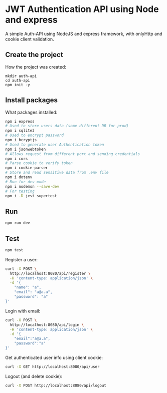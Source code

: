# JWT Authentication API using Node and express

A simple Auth-API using NodeJS and express framework, with onlyHttp and cookie client validation.

## Create the project

How the project was created:
```
mkdir auth-api
cd auth-api
npm init -y
```

## Install packages
What packages installed:
```bash
npm i express
# Used to store users data (some different DB for prod)
npm i sqlite3
# Used to encrypt password
npm i bcryptjs
# Used to generate user Authentication token
npm i jsonwebtoken
# Allows request from different port and sending credentials
npm i cors
# Parse cookie to verify token
npm i cookie-parser
# Store and read sensitive data from .env file
npm i dotenv
# Run for dev mode
npm i nodemon --save-dev
# For testing
npm i -D jest supertest
```

## Run
```bash
npm run dev
```

## Test
```bash
npm test
```


Register a user:

```bash
curl -X POST \
  http://localhost:8080/api/register \
  -H 'content-type: application/json' \
  -d '{
	"name": "a",
	"email": "a@a.a",
	"password": "a"
}'
```

Login with email:
```bash
curl -X POST \
  http://localhost:8080/api/login \
  -H 'content-type: application/json' \
  -d '{
	"email":"a@a.a",
	"password":"a"
}'
```

Get authenticated user info using client cookie:
```bash
curl -X GET http://localhost:8080/api/user
```

Logout (and delete cookie):
```bash
curl -X POST http://localhost:8080/api/logout
```
